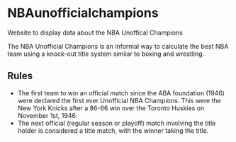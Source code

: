 # NBAunofficialchampions

Website to display data about the NBA Unoffical Champions

The NBA Unofficial Champions is an informal way to calculate the best NBA team using a knock-out title system similar to boxing and wrestling.

<h2>Rules</h2>

- The first team to win an official match since the ABA foundation (1946) were declared the first ever Unofficial NBA Champions.
This were the New York Knicks after a 86-66 win over the Toronto Huskies on November 1st, 1946.
- The next official (regular season or playoff) match involving the title holder is considered a title match, with the winner taking the title.

